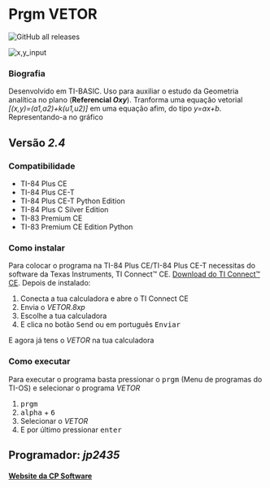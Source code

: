 # Prgm VETOR

![GitHub all releases](https://img.shields.io/github/downloads/CPSoftwareC/VETOR.8xp/total?style=plastic)

![x,y_input](https://user-images.githubusercontent.com/67112321/100032454-f96c7380-2def-11eb-9fa3-bdda441b8d0b.png)

### Biografia

Desenvolvido em TI-BASIC. Uso para auxiliar o estudo da Geometria analítica no plano (**Referencial _Oxy_**). Tranforma uma equação vetorial _[(x,y)=(a1,a2)+k(u1,u2)]_ em uma equação afim, do tipo _y=ax+b_. Representando-a no gráfico

## Versão _2.4_

### Compatibilidade

- TI-84 Plus CE
- TI-84 Plus CE-T
- TI-84 Plus CE-T Python Edition
- TI-84 Plus C Silver Edition
- TI-83 Premium CE
- TI-83 Premium CE Edition Python

### Como instalar

Para colocar o programa na TI-84 Plus CE/TI-84 Plus CE-T necessitas do software da Texas Instruments, TI Connect™ CE. [Download do TI Connect™ CE](https://education.ti.com/pt/produtos/computer-software/ti-connect-ce-sw). Depois de instalado:

1. Conecta a tua calculadora e abre o TI Connect CE
2. Envia o _VETOR.8xp_
3. Escolhe a tua calculadora
4. E clica no botão <kbd>Send</kbd> ou em português <kbd>Enviar</kbd>

E agora já tens o _VETOR_ na tua calculadora

### Como executar

Para executar o programa basta pressionar o <kbd>prgm</kbd> (Menu de programas do TI-OS) e selecionar o programa _VETOR_
 
1. <kbd>prgm</kbd>
2. <kbd>alpha</kbd> + <kbd>6</kbd>
3. Selecionar o _VETOR_
4. E por último pressionar <kbd>enter</kbd>

## Programador: _jp2435_

#### [Website da CP Software](http://cpsoftware.pt)
